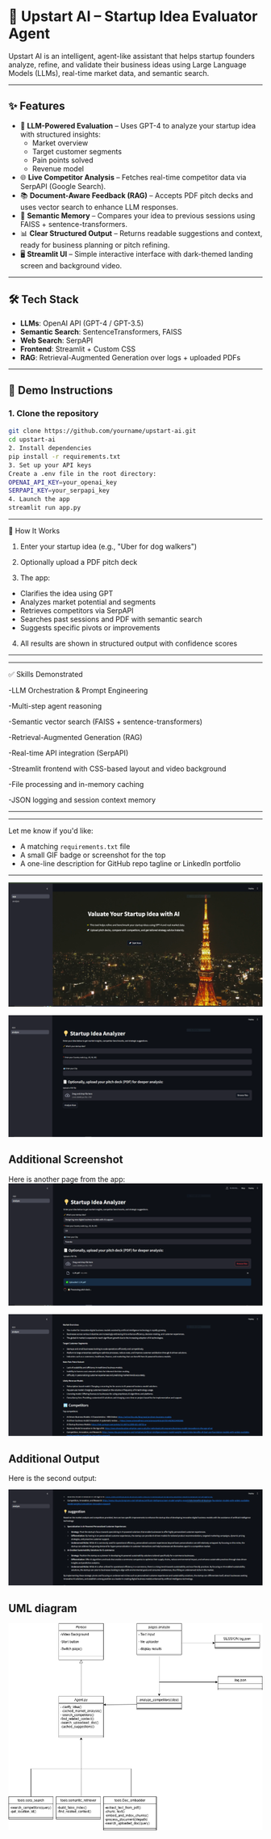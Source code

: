 # 🚀 Upstart AI – Startup Idea Evaluator Agent

Upstart AI is an intelligent, agent-like assistant that helps startup founders analyze, refine, and validate their business ideas using Large Language Models (LLMs), real-time market data, and semantic search.

---

## ✨ Features

- 🧠 **LLM-Powered Evaluation** – Uses GPT-4 to analyze your startup idea with structured insights:
  - Market overview
  - Target customer segments
  - Pain points solved
  - Revenue model
- 🌐 **Live Competitor Analysis** – Fetches real-time competitor data via SerpAPI (Google Search).
- 📚 **Document-Aware Feedback (RAG)** – Accepts PDF pitch decks and uses vector search to enhance LLM responses.
- 🧠 **Semantic Memory** – Compares your idea to previous sessions using FAISS + sentence-transformers.
- 📊 **Clear Structured Output** – Returns readable suggestions and context, ready for business planning or pitch refining.
- 🖥 **Streamlit UI** – Simple interactive interface with dark-themed landing screen and background video.

---

## 🛠 Tech Stack

- **LLMs**: OpenAI API (GPT-4 / GPT-3.5)
- **Semantic Search**: SentenceTransformers, FAISS
- **Web Search**: SerpAPI
- **Frontend**: Streamlit + Custom CSS
- **RAG**: Retrieval-Augmented Generation over logs + uploaded PDFs

---

## 🧪 Demo Instructions

### 1. Clone the repository

```bash
git clone https://github.com/yourname/upstart-ai.git
cd upstart-ai
2. Install dependencies
pip install -r requirements.txt
3. Set up your API keys
Create a .env file in the root directory:
OPENAI_API_KEY=your_openai_key
SERPAPI_KEY=your_serpapi_key
4. Launch the app
streamlit run app.py
```
---
🔄 How It Works
1) Enter your startup idea (e.g., "Uber for dog walkers")

2) Optionally upload a PDF pitch deck

3) The app:
  -  Clarifies the idea using GPT
  -  Analyzes market potential and segments
  -  Retrieves competitors via SerpAPI
  -  Searches past sessions and PDF with semantic search
  -  Suggests specific pivots or improvements

4) All results are shown in structured output with confidence scores
---

---
✅ Skills Demonstrated

-LLM Orchestration & Prompt Engineering

-Multi-step agent reasoning

-Semantic vector search (FAISS + sentence-transformers)

-Retrieval-Augmented Generation (RAG)

-Real-time API integration (SerpAPI)

-Streamlit frontend with CSS-based layout and video background

-File processing and in-memory caching

-JSON logging and session context memory

---


---
Let me know if you'd like:
- A matching `requirements.txt` file
- A small GIF badge or screenshot for the top
- A one-line description for GitHub repo tagline or LinkedIn portfolio
---
![Main Profile Screenshot](main%20profile%20screenshot.PNG)

![Page Screenshot](page%20scrreenshot.PNG)
## Additional Screenshot

Here is another page from the app:
![Page 2](page2.PNG)

![Outcome 1](outcome1.PNG)

## Additional Output

Here is the second output:

![Output 2](outpit2.PNG)
## UML diagram
![Output 3](agent.drawio.png)





